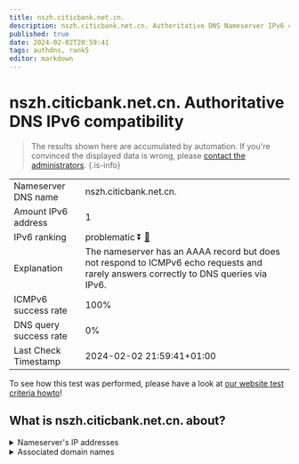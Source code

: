 ```yaml
---
title: nszh.citicbank.net.cn.
description: nszh.citicbank.net.cn. Authoritative DNS Nameserver IPv6 compatibility
published: true
date: 2024-02-02T20:59:41
tags: authdns, rank5
editor: markdown
---
```


# nszh.citicbank.net.cn. Authoritative DNS IPv6 compatibility

> The results shown here are accumulated by automation. If you're convinced the displayed data is wrong, please [contact the administrators](/howto/chat). 
{.is-info}




|   |   |
| - | - |
| Nameserver DNS name | nszh.citicbank.net.cn.
| Amount IPv6 address | 1
| IPv6 ranking | problematic :arrow_double_down: [🔗](/howto/ranking) |
| Explanation | The nameserver has an AAAA record but does not respond to ICMPv6 echo requests and rarely answers correctly to DNS queries via IPv6. |
| ICMPv6 success rate | 100%|
| DNS query success rate | 0% |
| Last Check Timestamp | 2024-02-02 21:59:41+01:00 |

To see how this test was performed, please have a look at [our website test criteria howto](/howto/testcriteria/authdns)!


## What is nszh.citicbank.net.cn. about?




<details>
<summary>Nameserver's IP addresses</summary>

2408:8607:900::3

</details>



<details>
<summary>Associated domain names</summary>

www.citicbank.com

</details>
